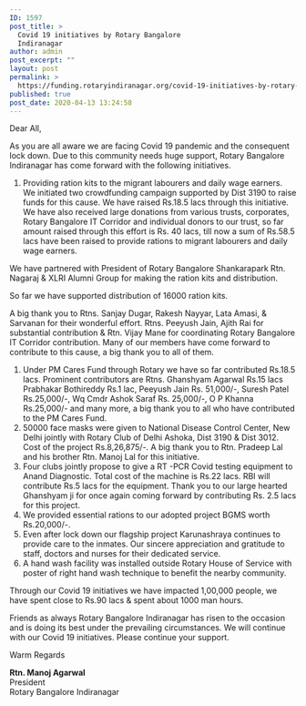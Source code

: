 ```yaml
---
ID: 1597
post_title: >
  Covid 19 initiatives by Rotary Bangalore
  Indiranagar
author: admin
post_excerpt: ""
layout: post
permalink: >
  https://funding.rotaryindiranagar.org/covid-19-initiatives-by-rotary-bangalore-indiranagar/
published: true
post_date: 2020-04-13 13:24:58
---
```

<!-- wp:paragraph -->
<p>Dear All,</p>
<!-- /wp:paragraph -->

<!-- wp:paragraph -->
<p>As you are all aware we are facing Covid 19 pandemic and the consequent lock down. Due to this community needs huge support, Rotary Bangalore Indiranagar has come forward with the following initiatives.</p>
<!-- /wp:paragraph -->

<!-- wp:list {"ordered":true} -->
<ol><li>Providing ration kits to the migrant labourers and daily wage earners. We initiated two crowdfunding campaign supported by Dist 3190 to raise funds for this cause. We have raised Rs.18.5 lacs through this initiative. We have also received large donations from various trusts, corporates, Rotary Bangalore IT Corridor and individual donors to our trust, so far amount raised through this effort is Rs. 40 lacs, till now a sum of Rs.58.5 lacs have been raised to provide rations to migrant labourers and daily wage earners. </li></ol>
<!-- /wp:list -->

<!-- wp:paragraph -->
<p>We have partnered with President of Rotary Bangalore Shankarapark Rtn. Nagaraj &amp; XLRI Alumni Group for making the ration kits and distribution. </p>
<!-- /wp:paragraph -->

<!-- wp:paragraph {"textColor":"luminous-vivid-amber"} -->
<p class="has-text-color has-luminous-vivid-amber-color">So far we have supported distribution of 16000 ration kits. </p>
<!-- /wp:paragraph -->

<!-- wp:paragraph -->
<p>A big thank you to Rtns. Sanjay Dugar, Rakesh Nayyar, Lata Amasi, &amp; Sarvanan for their wonderful effort. Rtns. Peeyush Jain, Ajith Rai for substantial contribution &amp; Rtn. Vijay Mane for coordinating Rotary Bangalore IT Corridor contribution. Many of our members have come forward to contribute to this cause, a big thank you to all of them.</p>
<!-- /wp:paragraph -->

<!-- wp:list {"ordered":true} -->
<ol><li>Under PM Cares Fund through Rotary we have so far contributed Rs.18.5 lacs. Prominent contributors are Rtns. Ghanshyam Agarwal  Rs.15 lacs Prabhakar Bothireddy Rs.1 lac, Peeyush Jain Rs. 51,000/-, Suresh Patel Rs.25,000/-, Wq Cmdr Ashok Saraf Rs. 25,000/-, O P Khanna Rs.25,000/- and many more, a big thank you to all who have contributed to the PM Cares Fund.</li><li>50000 face masks were given to National Disease Control Center, New Delhi jointly with Rotary Club of Delhi Ashoka, Dist 3190 &amp; Dist 3012.  Cost of the project Rs.8,26,875/-. A big thank you to Rtn. Pradeep Lal and his brother Rtn. Manoj Lal for this initiative.</li><li>Four clubs jointly propose to give a RT -PCR Covid testing equipment to Anand Diagnostic. Total cost of the machine is Rs.22 lacs. RBI will contribute Rs.5 lacs for the equipment. Thank you to our large hearted Ghanshyam ji for once again coming forward by contributing Rs. 2.5 lacs for this project.</li><li>We provided essential rations to our adopted project BGMS worth Rs.20,000/-.</li><li>Even after lock down our flagship project Karunashraya continues to provide care to the inmates. Our sincere appreciation and gratitude to staff, doctors and nurses for their dedicated service.</li><li>A hand wash facility was installed outside Rotary House of Service with poster of right hand wash technique to benefit the nearby community.</li></ol>
<!-- /wp:list -->

<!-- wp:paragraph {"textColor":"luminous-vivid-amber"} -->
<p class="has-text-color has-luminous-vivid-amber-color">Through our Covid 19 initiatives we have impacted 1,00,000 people, we have spent close to Rs.90 lacs &amp; spent about 1000 man hours.</p>
<!-- /wp:paragraph -->

<!-- wp:paragraph -->
<p>Friends as always Rotary Bangalore Indiranagar has risen to the occasion and is doing its best under the prevailing circumstances. We will continue with our Covid 19 initiatives. Please continue your support.</p>
<!-- /wp:paragraph -->

<!-- wp:paragraph -->
<p>Warm Regards</p>
<!-- /wp:paragraph -->

<!-- wp:paragraph -->
<p><strong>Rtn. Manoj Agarwal</strong><br>President<br>Rotary Bangalore Indiranagar</p>
<!-- /wp:paragraph -->